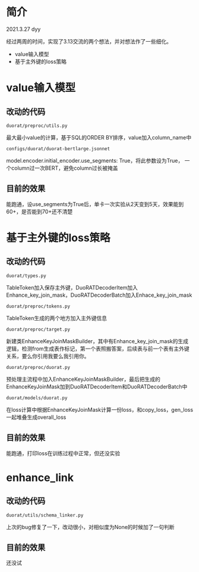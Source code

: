 # 简介

2021.3.27 dyy

经过两周的时间，实现了3.13交流的两个想法，并对想法作了一些细化。

- value输入模型
- 基于主外键的loss策略

# value输入模型
## 改动的代码
```duorat/preproc/utils.py```

最大最小value的计算，基于SQL的ORDER BY排序，value加入column_name中

```configs/duorat/duorat-bertlarge.jsonnet```

model.encoder.initial_encoder.use_segments: True，将此参数设为True，
一个column过一次BERT，避免column过长被掩盖

## 目前的效果
能跑通，设use_segments为True后，单卡一次实验从2天变到5天，效果能到60+，是否能到70+还不清楚

# 基于主外键的loss策略
## 改动的代码
```duorat/types.py```

TableToken加入保存主外键，DuoRATDecoderItem加入Enhance_key_join_mask，DuoRATDecoderBatch加入Enhace_key_join_mask

```duorat/preproc/tokens.py```

TableToken生成的两个地方加入主外键信息

```duorat/preproc/target.py```

新建类EnhanceKeyJoinMaskBuilder，其中有Enhance_key_join_mask的生成逻辑，检测from生成表作标记，第一个表照搬答案，后续表与前一个表有主外键关系，要么你引用我要么我引用你。

```duorat/preproc/duorat.py```

预处理主流程中加入EnhanceKeyJoinMaskBuilder，最后把生成的EnhanceKeyJoinMask加到DuoRATDecoderItem和DuoRATDecoderBatch中

```duorat/models/duorat.py```

在loss计算中根据EnhanceKeyJoinMask计算一份loss，和copy_loss，gen_loss一起堆叠生成overall_loss

## 目前的效果
能跑通，打印loss在训练过程中正常，但还没实验

# enhance_link
## 改动的代码
```duorat/utils/schema_linker.py```

上次的bug修复了一下，改动很小，对相似度为None的时候加了一句判断

## 目前的效果
还没试



